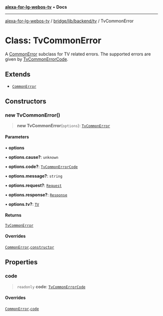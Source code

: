 [**alexa-for-lg-webos-tv**](../../../../../README.md) • **Docs**

***

[alexa-for-lg-webos-tv](../../../../../modules.md) / [bridge/lib/backend/tv](../README.md) / TvCommonError

# Class: TvCommonError

A [CommonError](../../../../../common/common-error/classes/CommonError.md) subclass for TV related
errors. The supported errors are given by [TvCommonErrorCode](../type-aliases/TvCommonErrorCode.md).

## Extends

- [`CommonError`](../../../../../common/common-error/classes/CommonError.md)

## Constructors

### new TvCommonError()

> **new TvCommonError**(`options`): [`TvCommonError`](TvCommonError.md)

#### Parameters

• **options**

• **options.cause?**: `unknown`

• **options.code?**: [`TvCommonErrorCode`](../type-aliases/TvCommonErrorCode.md)

• **options.message?**: `string`

• **options.request?**: [`Request`](../../../../types/lgtv2/namespaces/export=/interfaces/Request.md)

• **options.response?**: [`Response`](../../../../types/lgtv2/namespaces/export=/interfaces/Response.md)

• **options.tv?**: [`TV`](../interfaces/TV.md)

#### Returns

[`TvCommonError`](TvCommonError.md)

#### Overrides

[`CommonError`](../../../../../common/common-error/classes/CommonError.md).[`constructor`](../../../../../common/common-error/classes/CommonError.md#constructors)

## Properties

### code

> `readonly` **code**: [`TvCommonErrorCode`](../type-aliases/TvCommonErrorCode.md)

#### Overrides

[`CommonError`](../../../../../common/common-error/classes/CommonError.md).[`code`](../../../../../common/common-error/classes/CommonError.md#code)
